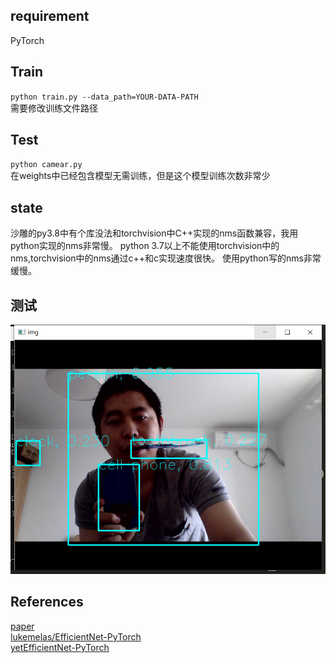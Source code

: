 ## requirement
PyTorch

## Train
`python train.py --data_path=YOUR-DATA-PATH`  
 需要修改训练文件路径 

## Test
`python camear.py`    
在weights中已经包含模型无需训练，但是这个模型训练次数非常少
## state
沙雕的py3.8中有个库没法和torchvision中C++实现的nms函数兼容，我用python实现的nms非常慢。
python 3.7以上不能使用torchvision中的nms,torchvision中的nms通过c++和c实现速度很快。
使用python写的nms非常缓慢。
## 测试
![tt.png](/img/tt.png)
## References  
[paper](https://arxiv.org/abs/1911.09070)  
[lukemelas/EfficientNet-PyTorch](https://github.com/lukemelas/EfficientNet-PyTorch)  
[yetEfficientNet-PyTorch ](https://github.com/zylo117/Yet-Another-Efficient-Pytorch)  
